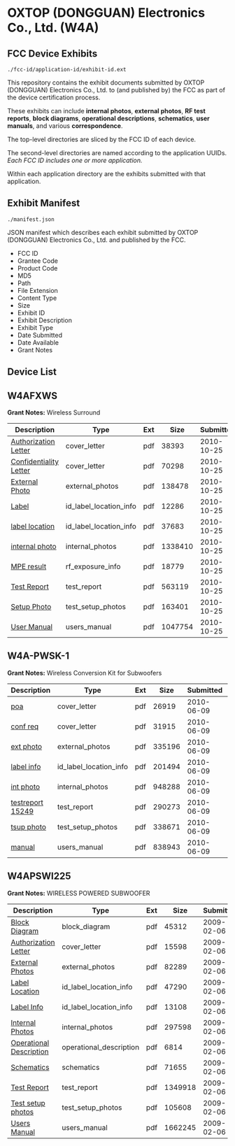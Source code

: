 # OXTOP (DONGGUAN) Electronics Co., Ltd. (W4A)
## FCC Device Exhibits

```
./fcc-id/application-id/exhibit-id.ext
```

This repository contains the exhibit documents submitted by OXTOP (DONGGUAN) Electronics Co., Ltd. to (and published by) the FCC as part of the device certification process.

These exhibits can include **internal photos**, **external photos**, **RF test reports**, **block diagrams**, **operational descriptions**, **schematics**, **user manuals**, and various **correspondence**.

The top-level directories are sliced by the FCC ID of each device.

The second-level directories are named according to the application UUIDs. *Each FCC ID includes one or more application.*

Within each application directory are the exhibits submitted with that application. 

## Exhibit Manifest

```
./manifest.json
```

JSON manifest which describes each exhibit submitted by OXTOP (DONGGUAN) Electronics Co., Ltd. and published by the FCC.

- FCC ID
- Grantee Code
- Product Code
- MD5
- Path
- File Extension
- Content Type
- Size
- Exhibit ID
- Exhibit Description
- Exhibit Type
- Date Submitted
- Date Available
- Grant Notes

## Device List
## W4AFXWS
**Grant Notes:** Wireless Surround

| Description | Type | Ext | Size | Submitted | Available |
| ----------- | ---- | --- | ---- | --------- | --------- |
| [Authorization Letter](W4AFXWS/13b39a33e68fc62e5cbe4966fb05a96f/1365580.pdf) | cover_letter | pdf | 38393 | 2010-10-25 | 2010-10-25 |
| [Confidentiality Letter](W4AFXWS/13b39a33e68fc62e5cbe4966fb05a96f/1365591.pdf) | cover_letter | pdf | 70298 | 2010-10-25 | 2010-10-25 |
| [External Photo](W4AFXWS/13b39a33e68fc62e5cbe4966fb05a96f/1365581.pdf) | external_photos | pdf | 138478 | 2010-10-25 | 2010-10-25 |
| [Label](W4AFXWS/13b39a33e68fc62e5cbe4966fb05a96f/1365582.pdf) | id_label_location_info | pdf | 12286 | 2010-10-25 | 2010-10-25 |
| [label location](W4AFXWS/13b39a33e68fc62e5cbe4966fb05a96f/1365583.pdf) | id_label_location_info | pdf | 37683 | 2010-10-25 | 2010-10-25 |
| [internal photo](W4AFXWS/13b39a33e68fc62e5cbe4966fb05a96f/1365584.pdf) | internal_photos | pdf | 1338410 | 2010-10-25 | 2010-10-25 |
| [MPE result](W4AFXWS/13b39a33e68fc62e5cbe4966fb05a96f/1365586.pdf) | rf_exposure_info | pdf | 18779 | 2010-10-25 | 2010-10-25 |
| [Test Report](W4AFXWS/13b39a33e68fc62e5cbe4966fb05a96f/1365588.pdf) | test_report | pdf | 563119 | 2010-10-25 | 2010-10-25 |
| [Setup Photo](W4AFXWS/13b39a33e68fc62e5cbe4966fb05a96f/1365589.pdf) | test_setup_photos | pdf | 163401 | 2010-10-25 | 2010-10-25 |
| [User Manual](W4AFXWS/13b39a33e68fc62e5cbe4966fb05a96f/1365590.pdf) | users_manual | pdf | 1047754 | 2010-10-25 | 2010-10-25 |
## W4A-PWSK-1
**Grant Notes:** Wireless Conversion Kit for Subwoofers

| Description | Type | Ext | Size | Submitted | Available |
| ----------- | ---- | --- | ---- | --------- | --------- |
| [poa](W4A-PWSK-1/2fac535cfab0d226ea409563250f3605/1292649.pdf) | cover_letter | pdf | 26919 | 2010-06-09 | 2010-06-10 |
| [conf req](W4A-PWSK-1/2fac535cfab0d226ea409563250f3605/1292650.pdf) | cover_letter | pdf | 31915 | 2010-06-09 | 2010-06-10 |
| [ext photo](W4A-PWSK-1/2fac535cfab0d226ea409563250f3605/1292651.pdf) | external_photos | pdf | 335196 | 2010-06-09 | 2010-06-10 |
| [label info](W4A-PWSK-1/2fac535cfab0d226ea409563250f3605/1292653.pdf) | id_label_location_info | pdf | 201494 | 2010-06-09 | 2010-06-10 |
| [int photo](W4A-PWSK-1/2fac535cfab0d226ea409563250f3605/1292652.pdf) | internal_photos | pdf | 948288 | 2010-06-09 | 2010-06-10 |
| [testreport 15249](W4A-PWSK-1/2fac535cfab0d226ea409563250f3605/1292654.pdf) | test_report | pdf | 290273 | 2010-06-09 | 2010-06-10 |
| [tsup photo](W4A-PWSK-1/2fac535cfab0d226ea409563250f3605/1292655.pdf) | test_setup_photos | pdf | 338671 | 2010-06-09 | 2010-06-10 |
| [manual](W4A-PWSK-1/2fac535cfab0d226ea409563250f3605/1292656.pdf) | users_manual | pdf | 838943 | 2010-06-09 | 2010-06-10 |
## W4APSWI225
**Grant Notes:** WIRELESS POWERED SUBWOOFER

| Description | Type | Ext | Size | Submitted | Available |
| ----------- | ---- | --- | ---- | --------- | --------- |
| [Block Diagram](W4APSWI225/216686dad947adc01e77a97d3c149e51/1065679.pdf) | block_diagram | pdf | 45312 | 2009-02-06 | 2009-02-06 |
| [Authorization Letter](W4APSWI225/216686dad947adc01e77a97d3c149e51/1065684.pdf) | cover_letter | pdf | 15598 | 2009-02-06 | 2009-02-06 |
| [External Photos](W4APSWI225/216686dad947adc01e77a97d3c149e51/1065680.pdf) | external_photos | pdf | 82289 | 2009-02-06 | 2009-02-06 |
| [Label Location](W4APSWI225/216686dad947adc01e77a97d3c149e51/1065681.pdf) | id_label_location_info | pdf | 47290 | 2009-02-06 | 2009-02-06 |
| [Label Info](W4APSWI225/216686dad947adc01e77a97d3c149e51/1065682.pdf) | id_label_location_info | pdf | 13108 | 2009-02-06 | 2009-02-06 |
| [Internal Photos](W4APSWI225/216686dad947adc01e77a97d3c149e51/1065683.pdf) | internal_photos | pdf | 297598 | 2009-02-06 | 2009-02-06 |
| [Operational Description](W4APSWI225/216686dad947adc01e77a97d3c149e51/1065685.pdf) | operational_description | pdf | 6814 | 2009-02-06 | 2009-02-06 |
| [Schematics](W4APSWI225/216686dad947adc01e77a97d3c149e51/1065686.pdf) | schematics | pdf | 71655 | 2009-02-06 | 2009-02-06 |
| [Test Report](W4APSWI225/216686dad947adc01e77a97d3c149e51/1065687.pdf) | test_report | pdf | 1349918 | 2009-02-06 | 2009-02-06 |
| [Test setup photos](W4APSWI225/216686dad947adc01e77a97d3c149e51/1065688.pdf) | test_setup_photos | pdf | 105608 | 2009-02-06 | 2009-02-06 |
| [Users Manual](W4APSWI225/216686dad947adc01e77a97d3c149e51/1065689.pdf) | users_manual | pdf | 1662245 | 2009-02-06 | 2009-02-06 |
